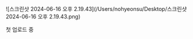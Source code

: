 ![스크린샷 2024-06-16 오후 2.19.43](/Users/nohyeonsu/Desktop/스크린샷 2024-06-16 오후 2.19.43.png)

첫 업로드 중